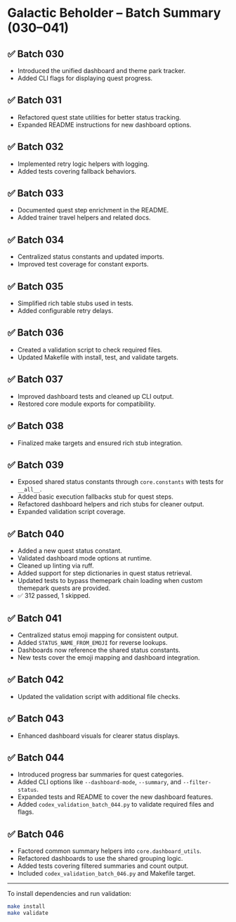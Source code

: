 # Galactic Beholder – Batch Summary (030–041)

## ✅ Batch 030
- Introduced the unified dashboard and theme park tracker.
- Added CLI flags for displaying quest progress.

## ✅ Batch 031
- Refactored quest state utilities for better status tracking.
- Expanded README instructions for new dashboard options.

## ✅ Batch 032
- Implemented retry logic helpers with logging.
- Added tests covering fallback behaviors.

## ✅ Batch 033
- Documented quest step enrichment in the README.
- Added trainer travel helpers and related docs.

## ✅ Batch 034
- Centralized status constants and updated imports.
- Improved test coverage for constant exports.

## ✅ Batch 035
- Simplified rich table stubs used in tests.
- Added configurable retry delays.

## ✅ Batch 036
- Created a validation script to check required files.
- Updated Makefile with install, test, and validate targets.

## ✅ Batch 037
- Improved dashboard tests and cleaned up CLI output.
- Restored core module exports for compatibility.

## ✅ Batch 038
- Finalized make targets and ensured rich stub integration.

## ✅ Batch 039
- Exposed shared status constants through ``core.constants`` with tests for ``__all__``.
- Added basic execution fallbacks stub for quest steps.
- Refactored dashboard helpers and rich stubs for cleaner output.
- Expanded validation script coverage.

## ✅ Batch 040
- Added a new quest status constant.
- Validated dashboard mode options at runtime.
- Cleaned up linting via ruff.
- Added support for step dictionaries in quest status retrieval.
- Updated tests to bypass themepark chain loading when custom themepark quests are provided.
- ✅ 312 passed, 1 skipped.

## ✅ Batch 041
- Centralized status emoji mapping for consistent output.
- Added ``STATUS_NAME_FROM_EMOJI`` for reverse lookups.
- Dashboards now reference the shared status constants.
- New tests cover the emoji mapping and dashboard integration.

## ✅ Batch 042
- Updated the validation script with additional file checks.

## ✅ Batch 043
- Enhanced dashboard visuals for clearer status displays.

## ✅ Batch 044
- Introduced progress bar summaries for quest categories.
- Added CLI options like `--dashboard-mode`, `--summary`, and `--filter-status`.
- Expanded tests and README to cover the new dashboard features.
- Added `codex_validation_batch_044.py` to validate required files and flags.

## ✅ Batch 046
- Factored common summary helpers into `core.dashboard_utils`.
- Refactored dashboards to use the shared grouping logic.
- Added tests covering filtered summaries and count output.
- Included `codex_validation_batch_046.py` and Makefile target.

---

To install dependencies and run validation:

```bash
make install
make validate
```
